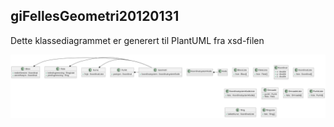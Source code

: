 ## giFellesGeometri20120131

Dette klassediagrammet er generert til PlantUML fra xsd-filen

![](giFellesGeometri20120131.svg)